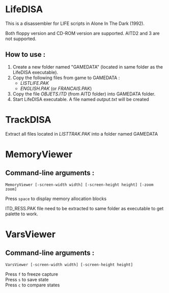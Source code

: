 

# LifeDISA

This is a disassembler for LIFE scripts in Alone In The Dark (1992).

Both floppy version and CD-ROM version are supported. AITD2 and 3 are not supported.

## How to use : 

1. Create a new folder named "GAMEDATA" (located in same folder as the LifeDISA executable).
3. Copy the following files from game to GAMEDATA :
   - *LISTLIFE.PAK*
   - *ENGLISH.PAK* (or *FRANCAIS.PAK*)
4. Copy the file *OBJETS.ITD* (from AITD folder) into GAMEDATA folder.
5. Start LifeDISA executable. A file named *output.txt* will be created

# TrackDISA

Extract all files located in *LISTTRAK.PAK* into a folder named GAMEDATA

# MemoryViewer
## Command-line arguments : 
```
MemoryViewer [-screen-width width] [-screen-height height] [-zoom zoom]
```
Press `space` to display memory allocation blocks

ITD_RESS.PAK file need to be extracted to same folder as executable to get palette to work.

# VarsViewer

## Command-line arguments : 
```
VarsViewer [-screen-width width] [-screen-height height]
```

Press `f` to freeze capture<br/>
Press `s` to save state<br/>
Press `c` to compare states
